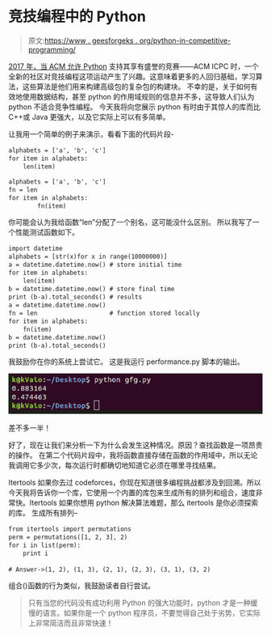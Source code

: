 # 竞技编程中的 Python

> 原文:[https://www . geesforgeks . org/python-in-competitive-programming/](https://www.geeksforgeeks.org/python-in-competitive-programming/)

[2017 年，当 ACM 允许 Python](https://icpc.baylor.edu/compete/problems) 支持其享有盛誉的竞赛——ACM ICPC 时，一个全新的社区对竞技编程这项运动产生了兴趣。这意味着更多的人回归基础，学习算法，这些算法是他们用来构建高级包的复杂包的构建块。
不幸的是，关于如何有效地使用数据结构，甚至 python 的作用域规则的信息并不多，这导致人们认为 python 不适合竞争性编程。
今天我将向您展示 python 有时由于其惊人的库而比 C++或 Java 更强大，以及它实际上可以有多简单。

让我用一个简单的例子来演示，看看下面的代码片段-

```
alphabets = ['a', 'b', 'c']
for item in alphabets:
    len(item) 
```

```
alphabets = ['a', 'b', 'c']
fn = len
for item in alphabets:
        fn(item)
```

你可能会认为我给函数“len”分配了一个别名，这可能没什么区别。
所以我写了一个性能测试函数如下。

```
import datetime
alphabets = [str(x)for x in range(10000000)]
a = datetime.datetime.now() # store initial time
for item in alphabets:
    len(item)
b = datetime.datetime.now() # store final time
print (b-a).total_seconds() # results
a = datetime.datetime.now()
fn = len                    # function stored locally
for item in alphabets:
    fn(item)
b = datetime.datetime.now()
print (b-a).total_seconds()
```

我鼓励你在你的系统上尝试它。
这是我运行 performance.py 脚本的输出。

![](img/19b6800fd147a7e85d37e3b0fc3e0c13.png)

差不多一半！

好了，现在让我们来分析一下为什么会发生这种情况。原因？查找函数是一项昂贵的操作。
在第二个代码片段中，我将函数直接存储在函数的作用域中，所以无论我调用它多少次，每次运行时都确切地知道它必须在哪里寻找结果。

Itertools
如果你去过 codeforces，你现在知道很多编程挑战都涉及到回溯。所以今天我将告诉你一个库，它使用一个内置的库包来生成所有的排列和组合，速度非常快。Itertools 如果你想用 python 解决算法难题，那么 itertools 是你必须探索的库。
生成所有排列–

```
from itertools import permutations
perm = permutations([1, 2, 3], 2)
for i in list(perm):
    print i

# Answer->(1, 2), (1, 3), (2, 1), (2, 3), (3, 1), (3, 2)
```

组合()函数的行为类似，我鼓励读者自行尝试。

> 只有当您的代码没有成功利用 Python 的强大功能时，python 才是一种缓慢的语言。如果你是一个 python 程序员，不要觉得自己处于劣势，它实际上非常简洁而且非常快速！